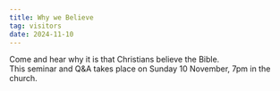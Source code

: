```yaml
---
title: Why we Believe
tag: visitors
date: 2024-11-10
---
```


Come and hear why it is that Christians believe the Bible.  
This seminar and Q&A takes place on Sunday 10 November, 7pm in the church.
